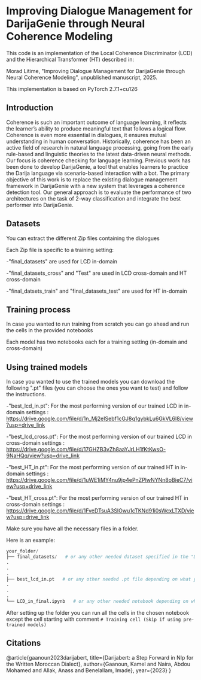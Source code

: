 # Improving Dialogue Management for DarijaGenie through Neural Coherence Modeling
This code is an implementation of the Local Coherence Discriminator (LCD) and the Hierarchical Transformer (HT) described in:

Morad Litime, "Improving Dialogue Management for DarijaGenie through Neural Coherence Modeling", unpublished manuscript, 2025.

This implementation is based on PyTorch 2.7.1+cu126
## Introduction 
Coherence is such an important outcome of
language learning, it reflects the learner’s ability to produce
meaningful text that follows a logical flow. Coherence is even
more essential in dialogues, it ensures mutual understanding in
human conversation. Historically, coherence has been an active
field of research in natural language processing, going from the
early rule-based and linguistic theories to the latest data-driven
neural methods. Our focus is coherence checking for language
learning. Previous work has been done to develop DarijaGenie,
a tool that enables learners to practice the Darija language via
scenario-based interaction with a bot. The primary objective of
this work is to replace the existing dialogue management
framework in DarijaGenie with a new system that leverages a
coherence detection tool. Our general approach is to evaluate
the performance of two architectures on the task of 2-way
classification and integrate the best performer into
DarijaGenie.

## Datasets
You can extract the different Zip files containing the dialogues 

Each Zip file is specific to a training setting:

-"final_datasets" are used for LCD in-domain 

-"final_datasets_cross" and "Test" are used in LCD cross-domain and HT cross-domain

-"final_datsets_train" and "final_datasets_test" are used for HT in-domain

## Training process
In case you wanted to run training from scratch you can go ahead and run the cells in the provided notebooks

Each model has two notebooks each for a training setting (in-domain and cross-domain)

## Using trained models

In case you wanted to use the trained models you can download the following ".pt" files (you can choose the ones you want to test) and follow the instructions.

-"best_lcd_in.pt": For the most performing version of our trained LCD in in-domain settings : https://drive.google.com/file/d/1n_Mj2eISebf1cGJ8q1gybkLu6GkVL6l8/view?usp=drive_link

-"best_lcd_cross.pt": For the most performing version of our trained LCD in cross-domain settings : https://drive.google.com/file/d/17GHZB3vZh8aaYJrLH1fKtKwsO-9NaHQq/view?usp=drive_link

-"best_HT_in.pt": For the most performing version of our trained HT in in-domain settings : https://drive.google.com/file/d/1uWE1iMY4nu9jp4ePnZPlwNYNn8oBieC7/view?usp=drive_link

-"best_HT_cross.pt": For the most performing version of our trained HT in cross-domain settings :  https://drive.google.com/file/d/1FveDTsuA3SIOwu1cTKNd91i0sWcxLTXD/view?usp=drive_link

Make sure you have all the necessary files in a folder.

Here is an example: 

```python
your_folder/
├── final_datasets/   # or any other needed dataset specified in the "Datasets" section depending on what you want to test
.
.
.
├── best_lcd_in.pt   # or any other needed .pt file depending on what you want to test
.
.
.
└── LCD_in_final.ipynb   # or any other needed notebook depending on what you want to test
```

After setting up the folder you can run all the cells in the chosen notebook except the cell starting with comment ```# Training cell (Skip if using pre-trained models)```

## Citations

@article{gaanoun2023darijabert,
  title={Darijabert: a Step Forward in Nlp for the Written Moroccan Dialect},
  author={Gaanoun, Kamel and Naira, Abdou Mohamed and Allak, Anass and Benelallam, Imade},
  year={2023}
}

